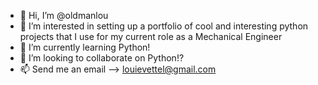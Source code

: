 - 👋 Hi, I’m @oldmanlou
- 👀 I’m interested in setting up a portfolio of cool and interesting python projects that I use for my current role as a Mechanical Engineer
- 🌱 I’m currently learning Python!
- 💞️ I’m looking to collaborate on Python!?
- 📫 Send me an email --> louievettel@gmail.com

<!---
oldmanlou/oldmanlou is a ✨ special ✨ repository because its `README.md` (this file) appears on your GitHub profile.
You can click the Preview link to take a look at your changes.
--->
